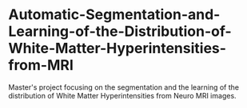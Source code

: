 # Automatic-Segmentation-and-Learning-of-the-Distribution-of-White-Matter-Hyperintensities-from-MRI
Master's project focusing on the segmentation and the learning of the distribution of White Matter Hyperintensities from Neuro MRI images.

